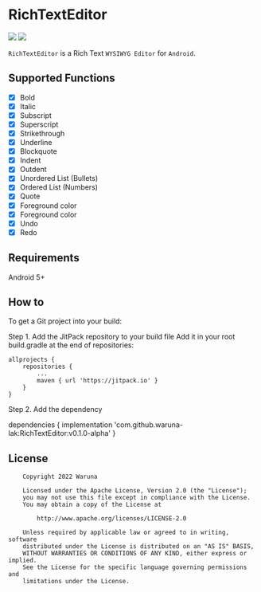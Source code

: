 
# RichTextEditor

[![](https://img.shields.io/badge/license-Apache%202-blue.svg)](https://www.apache.org/licenses/LICENSE-2.0)
[![](https://jitpack.io/v/waruna-lak/RichTextEditor.svg)](https://jitpack.io/#waruna-lak/RichTextEditor)

`RichTextEditor` is a Rich Text `WYSIWYG Editor` for `Android`.

## Supported Functions

- [x] Bold
- [x] Italic
- [x] Subscript
- [x] Superscript
- [x] Strikethrough
- [x] Underline
- [x] Blockquote
- [x] Indent
- [x] Outdent
- [x] Unordered List (Bullets)
- [x] Ordered List (Numbers)
- [x] Quote
- [x] Foreground color
- [x] Foreground color
- [x] Undo
- [x] Redo

## Requirements
Android 5+

## How to

To get a Git project into your build:

Step 1. Add the JitPack repository to your build file
Add it in your root build.gradle at the end of repositories:

```
allprojects {
	repositories {
		...
		maven { url 'https://jitpack.io' }
	}
}
```

Step 2. Add the dependency

dependencies {
    implementation 'com.github.waruna-lak:RichTextEditor:v0.1.0-alpha'
}

## License

```
    Copyright 2022 Waruna

    Licensed under the Apache License, Version 2.0 (the "License");
    you may not use this file except in compliance with the License.
    You may obtain a copy of the License at

        http://www.apache.org/licenses/LICENSE-2.0

    Unless required by applicable law or agreed to in writing, software
    distributed under the License is distributed on an "AS IS" BASIS,
    WITHOUT WARRANTIES OR CONDITIONS OF ANY KIND, either express or implied.
    See the License for the specific language governing permissions and
    limitations under the License.
```